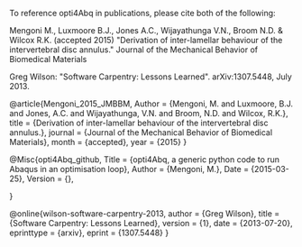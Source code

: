 To reference opti4Abq in publications, please cite both of the following:

Mengoni M., Luxmoore B.J., Jones A.C., Wijayathunga V.N., Broom N.D. & Wilcox R.K. (accepted 2015)
"Derivation of inter-lamellar behaviour of the intervertebral disc annulus." Journal of the Mechanical Behavior of Biomedical Materials

Greg Wilson: "Software Carpentry: Lessons Learned". arXiv:1307.5448,
July 2013.

@article{Mengoni_2015_JMBBM,
    Author  = {Mengoni, M. and Luxmoore, B.J. and Jones, A.C. and Wijayathunga, V.N. and Broom, N.D. and Wilcox, R.K.},
    title =   {Derivation of inter-lamellar behaviour of the intervertebral disc annulus.},
    journal = {Journal of the Mechanical Behavior of Biomedical Materials},
    month =   {accepted},
    year =    {2015}
}

@Misc{opti4Abq_github,
  Title                    = {opti4Abq, a generic python code to run Abaqus in an optimisation loop},
  Author                   = {Mengoni, M.},
  Date                     = {2015-03-25},
  Version                  = {},
  
}


@online{wilson-software-carpentry-2013,
  author      = {Greg Wilson},
  title       = {Software Carpentry: Lessons Learned},
  version     = {1},
  date        = {2013-07-20},
  eprinttype  = {arxiv},
  eprint      = {1307.5448}
}